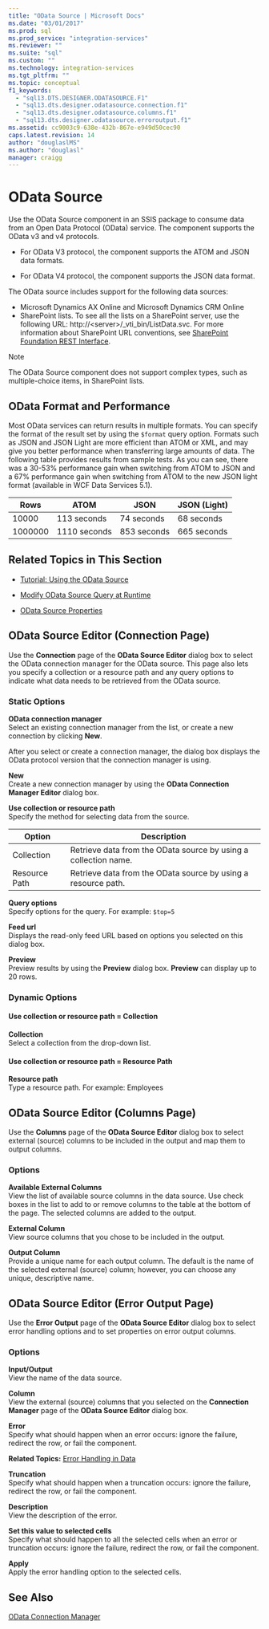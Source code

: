 ```yaml
---
title: "OData Source | Microsoft Docs"
ms.date: "03/01/2017"
ms.prod: sql
ms.prod_service: "integration-services"
ms.reviewer: ""
ms.suite: "sql"
ms.custom: ""
ms.technology: integration-services
ms.tgt_pltfrm: ""
ms.topic: conceptual
f1_keywords: 
  - "sql13.DTS.DESIGNER.ODATASOURCE.F1"
  - "sql13.dts.designer.odatasource.connection.f1"
  - "sql13.dts.designer.odatasource.columns.f1"
  - "sql13.dts.designer.odatasource.erroroutput.f1"
ms.assetid: cc9003c9-638e-432b-867e-e949d50cec90
caps.latest.revision: 14
author: "douglaslMS"
ms.author: "douglasl"
manager: craigg
---
```

# OData Source
Use the OData Source component in an SSIS package to consume data from an Open Data Protocol (OData) service. The component supports the OData v3 and v4 protocols.  
  
-   For OData V3 protocol, the component supports the ATOM and JSON data formats.  
  
-   For OData V4 protocol, the component supports the JSON data format.  

The OData source includes support for the following data sources:
-   Microsoft Dynamics AX Online and Microsoft Dynamics CRM Online
-   SharePoint lists. To see all the lists on a SharePoint server, use the following URL: http://\<server>/_vti_bin/ListData.svc. For more information about SharePoint URL conventions, see [SharePoint Foundation REST Interface](http://msdn.microsoft.com/library/ff521587.aspx).

> [!NOTE]
> The OData Source component does not support complex types, such as multiple-choice items, in SharePoint lists.

## OData Format and Performance
 Most OData services can return results in multiple formats. You can specify the format of the result set by using the `$format` query option. Formats such as JSON and JSON Light are more efficient than ATOM or XML, and may give you better performance when transferring large amounts of data. The following table provides results from sample tests. As you can see, there was a 30-53% performance gain when switching from ATOM to JSON and a 67% performance gain when switching from ATOM to the new JSON light format (available in WCF Data Services 5.1).  
  
|Rows|ATOM|JSON|JSON (Light)|  
|-|-|-|-|  
|10000|113 seconds|74 seconds|68 seconds|  
|1000000|1110 seconds|853 seconds|665 seconds|  
  
## Related Topics in This Section  
  
-   [Tutorial: Using the OData Source](../../integration-services/data-flow/tutorial-using-the-odata-source.md)  
  
-   [Modify OData Source Query at Runtime](../../integration-services/data-flow/modify-odata-source-query-at-runtime.md)  
  
-   [OData Source Properties](../../integration-services/data-flow/odata-source-properties.md)  
  
## OData Source Editor (Connection Page)
  Use the **Connection** page of the **OData Source Editor** dialog box to select the OData connection manager for the OData source. This page also lets you specify a collection or a resource path and any query options to indicate what data needs to be retrieved from the OData source. 
  
### Static Options  
 **OData connection manager**  
 Select an existing connection manager from the list, or create a new connection by clicking **New**.  
  
 After you select or create a connection manager, the dialog box displays the OData protocol version that the connection manager is using.  
  
 **New**  
 Create a new connection manager by using the **OData Connection Manager Editor** dialog box.  
  
 **Use collection or resource path**  
 Specify the method for selecting data from the source.  
  
|Option|Description|  
|------------|-----------------|  
|Collection|Retrieve data from the OData source by using a collection name.|  
|Resource Path|Retrieve data from the OData source by using a resource path.|  
  
 **Query options**  
 Specify options for the query. For example: `$top=5` 
  
 **Feed url**  
 Displays the read-only feed URL based on options you selected on this dialog box.  
  
 **Preview**  
 Preview results by using the **Preview** dialog box. **Preview** can display up to 20 rows.  
  
### Dynamic Options  
  
#### Use collection or resource path = Collection  
 **Collection**  
 Select a collection from the drop-down list.  
  
#### Use collection or resource path = Resource Path  
 **Resource path**  
 Type a resource path. For example: Employees  
  
## OData Source Editor (Columns Page)
  Use the **Columns** page of the **OData Source Editor** dialog box to select external (source) columns to be included in the output and map them to output columns.  
  
### Options  
 **Available External Columns**  
 View the list of available source columns in the data source. Use check boxes in the list to add to or remove columns to the table at the bottom of the page. The selected columns are added to the output.  
  
 **External Column**  
 View source columns that you chose to be included in the output.  
  
 **Output Column**  
 Provide a unique name for each output column. The default is the name of the selected external (source) column; however, you can choose any unique, descriptive name.  
  
## OData Source Editor (Error Output Page)
  Use the **Error Output** page of the **OData Source Editor** dialog box to select error handling options and to set properties on error output columns.  
  
### Options  
 **Input/Output**  
 View the name of the data source.  
  
 **Column**  
 View the external (source) columns that you selected on the **Connection Manager** page of the **OData Source Editor** dialog box.  
  
 **Error**  
 Specify what should happen when an error occurs: ignore the failure, redirect the row, or fail the component.  
  
 **Related Topics:** [Error Handling in Data](../../integration-services/data-flow/error-handling-in-data.md)  
  
 **Truncation**  
 Specify what should happen when a truncation occurs: ignore the failure, redirect the row, or fail the component.  
  
 **Description**  
 View the description of the error.  
  
 **Set this value to selected cells**  
 Specify what should happen to all the selected cells when an error or truncation occurs: ignore the failure, redirect the row, or fail the component.  
  
 **Apply**  
 Apply the error handling option to the selected cells.  
  
## See Also  
 [OData Connection Manager](../../integration-services/connection-manager/odata-connection-manager.md)  
  
  
